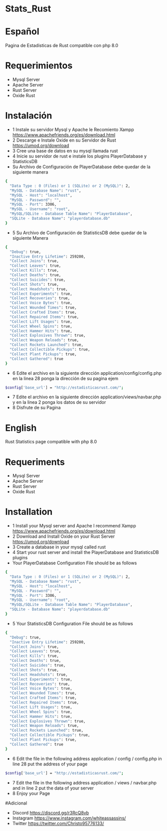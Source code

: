 # Stats_Rust
# Español
Pagina de Estadisticas de Rust compatible con php 8.0
# Requerimientos
* Mysql Server
* Apache Server 
* Rust Server
* Oxide Rust
# Instalación
* 1 Instale su servidor Mysql y Apache le Recomiento Xampp https://www.apachefriends.org/es/download.html
* 2 Descarge e Instale Oxide en su Servidor de Rust https://umod.org/download
* 3 Cree una base de datos en su mysql llamada rust
* 4 Inicie su servidor de rust e instale los plugins PlayerDatabase y StatisticsDB
* Su Archivo de Configuración de PlayerDatabase debe quedar de la siguiente manera
```bash
{
  "Data Type : 0 (Files) or 1 (SQLite) or 2 (MySQL)": 2,
  "MySQL - Database Name": "rust",
  "MySQL - Host": "localhost",
  "MySQL - Password": "",
  "MySQL - Port": 3306,
  "MySQL - Username": "root",
  "MySQL/SQLite - Database Table Name": "PlayerDatabase",
  "SQLite - Database Name": "playerdatabase.db"
}
```
* 5 Su Archivo de Configuración de StatisticsDB debe quedar de la siguiente Manera
```bash
{
  "Debug": true,
  "Inactive Entry Lifetime": 259200,
  "Collect Joins": true,
  "Collect Leaves": true,
  "Collect Kills": true,
  "Collect Deaths": true,
  "Collect Suicides": true,
  "Collect Shots": true,
  "Collect Headshots": true,
  "Collect Experiments": true,
  "Collect Recoveries": true,
  "Collect Voice Bytes": true,
  "Collect Wounded Times": true,
  "Collect Crafted Items": true,
  "Collect Repaired Items": true,
  "Collect Lift Usages": true,
  "Collect Wheel Spins": true,
  "Collect Hammer Hits": true,
  "Collect Explosives Thrown": true,
  "Collect Weapon Reloads": true,
  "Collect Rockets Launched": true,
  "Collect Collectible Pickups": true,
  "Collect Plant Pickups": true,
  "Collect Gathered": true
}
```
* 6 Edite el archivo en la siguiente dirección application/config/config.php en la linea 28 ponga la dirección de su pagina ejem 
```bash
$config['base_url'] = "http://estadisticasrust.com/";
```
* 7 Edite el archivo en la siguiente dirección application/views/navbar.php y en la linea 2 ponga los datos de su servidor
* 8 Disfrute de su Pagina

# English
Rust Statistics page compatible with php 8.0
# Requeriments
* Mysql Server
* Apache Server 
* Rust Server
* Oxide Rust
# Installation
* 1 Install your Mysql server and Apache I recommend Xampp https://www.apachefriends.org/es/download.html
* 2 Download and Install Oxide on your Rust Server https://umod.org/download
* 3 Create a database in your mysql called rust
* 4 Start your rust server and install the PlayerDatabase and StatisticsDB plugins
* Your PlayerDatabase Configuration File should be as follows
```bash
{
  "Data Type : 0 (Files) or 1 (SQLite) or 2 (MySQL)": 2,
  "MySQL - Database Name": "rust",
  "MySQL - Host": "localhost",
  "MySQL - Password": "",
  "MySQL - Port": 3306,
  "MySQL - Username": "root",
  "MySQL/SQLite - Database Table Name": "PlayerDatabase",
  "SQLite - Database Name": "playerdatabase.db"
}
```
* 5 Your StatisticsDB Configuration File should be as follows
```bash
{
  "Debug": true,
  "Inactive Entry Lifetime": 259200,
  "Collect Joins": true,
  "Collect Leaves": true,
  "Collect Kills": true,
  "Collect Deaths": true,
  "Collect Suicides": true,
  "Collect Shots": true,
  "Collect Headshots": true,
  "Collect Experiments": true,
  "Collect Recoveries": true,
  "Collect Voice Bytes": true,
  "Collect Wounded Times": true,
  "Collect Crafted Items": true,
  "Collect Repaired Items": true,
  "Collect Lift Usages": true,
  "Collect Wheel Spins": true,
  "Collect Hammer Hits": true,
  "Collect Explosives Thrown": true,
  "Collect Weapon Reloads": true,
  "Collect Rockets Launched": true,
  "Collect Collectible Pickups": true,
  "Collect Plant Pickups": true,
  "Collect Gathered": true
}
```
* 6 Edit the file in the following address application / config / config.php in line 28 put the address of your page 
```bash
$config['base_url'] = "http://estadisticasrust.com/";
```
* 7 Edit the file in the following address application / views / navbar.php and in line 2 put the data of your server
* 8 Enjoy your Page

#Adicional
* Discord https://discord.gg/r3RcQ8vb
* Instagram https://www.instagram.com/whiteassassins/
* Twitter https://twitter.com/Christo95776133/
